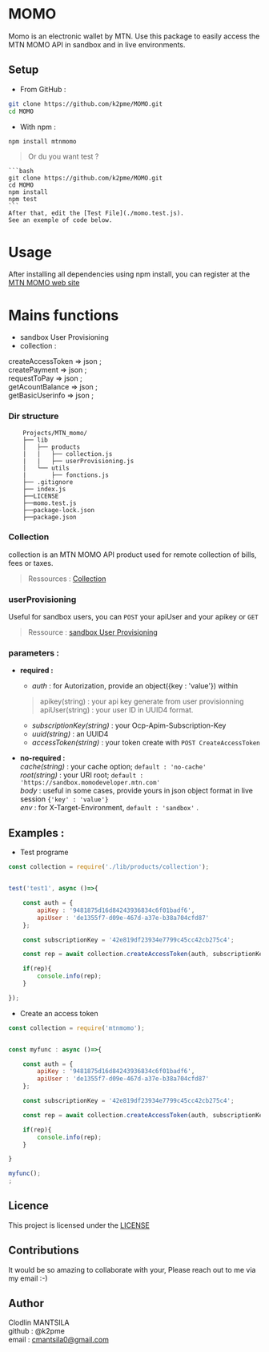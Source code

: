 # MOMO

Momo is an electronic wallet by MTN. Use this package to easily access the MTN MOMO API in sandbox and in live environments.

## Setup

- From GitHub :
```bash
git clone https://github.com/k2pme/MOMO.git   
cd MOMO    
```
        

- With npm :
```bash
npm install mtnmomo
```
>Or du you want test ?

    ```bash
    git clone https://github.com/k2pme/MOMO.git   
    cd MOMO 
    npm install
    npm test 
    ```
    After that, edit the [Test File](./momo.test.js).
    See an exemple of code below.

# Usage 

After installing all dependencies using npm install, you can register at the [MTN MOMO web site](https://momodeveloper.mtn.com/)

# Mains functions

- sandbox User Provisioning  
- collection :     

createAccessToken => json ;  
createPayment => json ;    
requestToPay => json ;  
getAcountBalance => json ;  
getBasicUserinfo => json ;  



###     Dir structure

        Projects/MTN_momo/
        ├── lib
        │   ├── products
        |   |   ├── collection.js
        |   |   ├── userProvisioning.js
        │   └── utils
        |       ├── fonctions.js
        ├── .gitignore
        ├── index.js
        ├──LICENSE
        ├──momo.test.js
        ├──package-lock.json
        ├──package.json 

###   Collection

collection is an MTN MOMO API product used for remote collection of bills, fees or taxes.  
> Ressources : [Collection](https://momodeveloper.mtn.com/API-collections#api=collection)

###     userProvisioning 
Useful for sandbox  users, you can ``POST`` your apiUser and your apikey or ``GET``
>Ressource : [sandbox User Provisioning](https://momodeveloper.mtn.com/API-collections#api=sandbox-provisioning-api&operation=post-v1_0-apiuser)
        

###   parameters :
- **required :**  
    * *auth* : for Autorization, provide an object({key : 'value'}) within  
    >apikey(string) : your api key generate from user provisionning  
     apiUser(string) : your user ID in UUID4 format.  

    * *subscriptionKey(string)* :  your Ocp-Apim-Subscription-Key  
    * *uuid(string)* : an UUID4  
    * *accessToken(string)* : your token create with ``POST CreateAccessToken``   

- **no-required :**  
    *cache(string)* : your cache option; ``default : 'no-cache'``  
    *root(string)* : your URI root; ``default : 'https://sandbox.momodeveloper.mtn.com'``    
    *body* : useful in some cases, provide yours in json object format in live session ``{'key' : 'value'}``   
    *env* : for X-Target-Environment, ``default : 'sandbox'``  .




## Examples :

- Test programe 
```javascript
const collection = require('./lib/products/collection');


test('test1', async ()=>{

    const auth = {
        apiKey : '9481875d16d84243936834c6f01badf6', 
        apiUser : 'de1355f7-d09e-467d-a37e-b38a704cfd87'
    };

    const subscriptionKey = '42e819df23934e7799c45cc42cb275c4';

    const rep = await collection.createAccessToken(auth, subscriptionKey);

    if(rep){
        console.info(rep);
    }

});
```
- Create an access token
```javascript
const collection = require('mtnmomo');


const myfunc : async ()=>{

    const auth = {
        apiKey : '9481875d16d84243936834c6f01badf6', 
        apiUser : 'de1355f7-d09e-467d-a37e-b38a704cfd87'
    };

    const subscriptionKey = '42e819df23934e7799c45cc42cb275c4';

    const rep = await collection.createAccessToken(auth, subscriptionKey);

    if(rep){
        console.info(rep);
    }

}

myfunc();
;
```
## Licence   

This project is licensed under the [LICENSE](./LICENSE)

## Contributions 

It would be so amazing to collaborate with your, Please reach out to me via my email :-)

## Author

Clodlin MANTSILA  
github : @k2pme  
email : cmantsila0@gmail.com  



